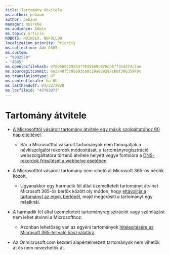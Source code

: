 ```yaml
---
title: Tartomány átvitele
ms.author: pebaum
author: pebaum
manager: mnirkhe
ms.audience: Admin
ms.topic: article
ROBOTS: NOINDEX, NOFOLLOW
localization_priority: Priority
ms.collection: Adm_O365
ms.custom:
- "9002570"
- "4985"
ms.openlocfilehash: e78b560329254f7035869c076db5ff31427dc7ae
ms.sourcegitcommit: 6a3748f5c05693ca0c19a829287cb8f30635940c
ms.translationtype: HT
ms.contentlocale: hu-HU
ms.lasthandoff: 04/22/2020
ms.locfileid: "43783973"
---
```

# <a name="domain-transfers"></a>Tartomány átvitele

- [A Microsofttól vásárolt tartomány átvitele egy másik szolgáltatóhoz 60 nap elteltével](https://docs.microsoft.com/microsoft-365/admin/setup/domains-faq?view=o365-worldwide#can-i-transfer-a-domain-i-purchased-from-microsoft-to-another-provider).

    - Bár a Microsofttól vásárolt tartományok nem támogatják a névkiszolgálói rekordok módosítását, a tartományregisztráció webszolgáltatóra történő átvitele helyett vegye fontolóra a [DNS-rekordok frissítését a webhelye esetében](https://docs.microsoft.com/microsoft-365/admin/dns/update-dns-records-to-retain-current-hosting-provider?view=o365-worldwide).

- A Microsofttól vásárolt tartomány nem vihető át Microsoft 365-ös bérlők között. 

    - Ugyanakkor egy harmadik fél által üzemeltetett tartományt átvihet Microsoft 365-ös bérlők között oly módon, hogy [eltávolítja a tartományt az egyik bérlőnél](https://docs.microsoft.com/microsoft-365/admin/get-help-with-domains/remove-a-domain?view=o365-worldwide), majd megerősíti a tartományt egy másiknál.

- A harmadik fél által üzemeltetett tartományregisztrációt vagy számlázást nem lehet átvinni a Microsofthoz.

    - Azonban lehetőség van az egyéni tartományok [hitelesítésére és Microsoft 365-tel való használatára](https://docs.microsoft.com/microsoft-365/admin/setup/add-domain?view=o365-worldwide).

- Az Onmicrosoft.com kezdeti alapértelmezett tartományok nem vihetők át és nem nevezhetők át.
